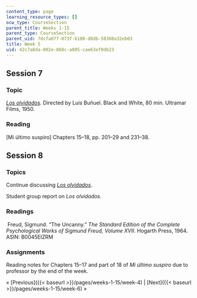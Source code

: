```yaml
---
content_type: page
learning_resource_types: []
ocw_type: CourseSection
parent_title: Weeks 1-15
parent_type: CourseSection
parent_uid: 7dcfa077-073f-b180-d8db-58360a32eb03
title: Week 5
uid: 42c7a8da-002e-868c-a005-cae63ef0db23
---
```


Session 7
---------

### Topic

[_Los olvidados_](http://www.imdb.com/title/tt0042804/?ref_=nv_sr_1). Directed by Luis Buñuel. Black and White, 80 min. Ultramar Films, 1950.

### Reading

\[Mi último suspiro\] Chapters 15–18, pp. 201–29 and 231–38.

Session 8
---------

### Topics

Continue discussing [_Los olvidados_](http://www.imdb.com/title/tt0042804/?ref_=nv_sr_1).

Student group report on _Los olvidados_.

### Readings

 Freud, Sigmund. “The Uncanny.” _The Standard Edition of the Complete Psychological Works of Sigmund Freud, Volume XVII_. Hogarth Press, 1964. ASIN: B0045EIZRM

### Assignments

Reading notes for Chapters 15–17 and part of 18 of _Mi último suspiro_ due to professor by the end of the week.

« [Previous]({{< baseurl >}}/pages/weeks-1-15/week-4) | [Next]({{< baseurl >}}/pages/weeks-1-15/week-6) »